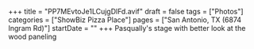 +++
title = "PP7MEvtoJe1LCujgDlFd.avif"
draft = false
tags = ["Photos"]
categories = ["ShowBiz Pizza Place"]
pages = ["San Antonio, TX (6874 Ingram Rd)"]
startDate = ""
+++
Pasqually's stage with better look at the wood paneling
